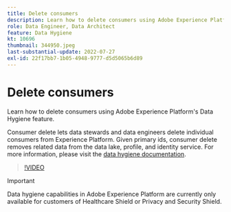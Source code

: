 ```yaml
---
title: Delete consumers
description: Learn how to delete consumers using Adobe Experience Platform's Data Hygiene feature.
role: Data Engineer, Data Architect
feature: Data Hygiene
kt: 10696
thumbnail: 344950.jpeg
last-substantial-update: 2022-07-27
exl-id: 22f17bb7-1b05-4948-9777-d5d5065b6d89
---
```

# Delete consumers

Learn how to delete consumers using Adobe Experience Platform's Data Hygiene feature. 

Consumer delete lets data stewards and data engineers delete individual consumers from Experience Platform. Given primary ids, consumer delete removes related data from the data lake, profile, and identity service. For more information, please visit the [data hygiene documentation](https://experienceleague.adobe.com/docs/experience-platform/hygiene/home.html).

>[!VIDEO](https://video.tv.adobe.com/v/344950?quality=12&learn=on)

>[!IMPORTANT]
>
> Data hygiene capabilities in Adobe Experience Platform are currently only available for customers of Healthcare Shield or Privacy and Security Shield.
